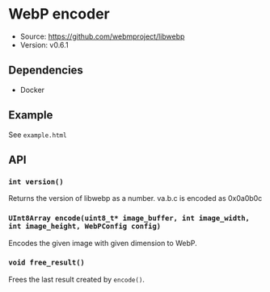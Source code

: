 # WebP encoder

- Source: <https://github.com/webmproject/libwebp>
- Version: v0.6.1

## Dependencies

- Docker

## Example

See `example.html`

## API

### `int version()`

Returns the version of libwebp as a number. va.b.c is encoded as 0x0a0b0c

### `UInt8Array encode(uint8_t* image_buffer, int image_width, int image_height, WebPConfig config)`

Encodes the given image with given dimension to WebP.

### `void free_result()`

Frees the last result created by `encode()`.
